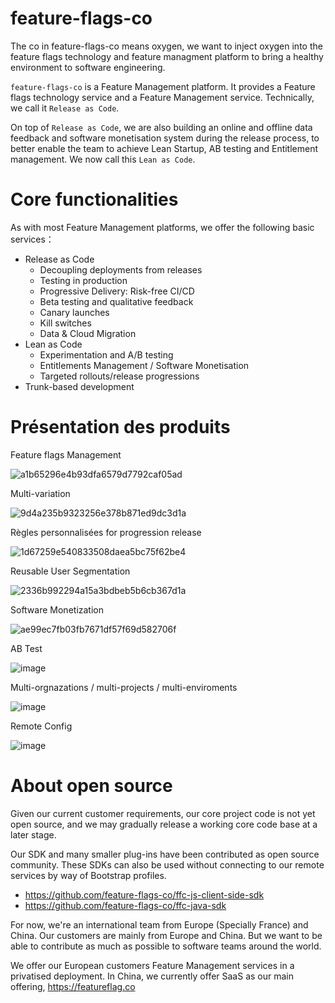 # feature-flags-co

The co in feature-flags-co means oxygen, we want to inject oxygen into the feature flags technology and feature managment platform to bring a healthy environment to software engineering.

`feature-flags-co` is a Feature Management platform. It provides a Feature flags technology service and a Feature Management service. Technically, we call it `Release as Code`.

On top of `Release as Code`, we are also building an online and offline data feedback and software monetisation system during the release process, to better enable the team to achieve Lean Startup, AB testing and Entitlement management. We now call this `Lean as Code`.

# Core functionalities

As with most Feature Management platforms, we offer the following basic services：

- Release as Code
  - Decoupling deployments from releases
  - Testing in production
  - Progressive Delivery: Risk-free CI/CD
  - Beta testing and qualitative feedback
  - Canary launches
  - Kill switches
  - Data & Cloud Migration
- Lean as Code
  - Experimentation and A/B testing
  - Entitlements Management / Software Monetisation
  - Targeted rollouts/release progressions
- Trunk-based development

# Présentation des produits

Feature flags Management 

![a1b65296e4b93dfa6579d7792caf05ad](https://user-images.githubusercontent.com/68597908/182149870-ab8d621b-3f5b-4254-bb83-bdcde7b43195.png)

Multi-variation 

![9d4a235b9323256e378b871ed9dc3d1a](https://user-images.githubusercontent.com/68597908/182150070-750e3e42-462c-4d23-8972-c0029a7abf18.png)

Règles personnalisées for progression release

![1d67259e540833508daea5bc75f62be4](https://user-images.githubusercontent.com/68597908/182150312-5c3d5b1a-77e8-41f7-a587-f3feccbcf4f1.png)

Reusable User Segmentation

![2336b992294a15a3bdbeb5b6cb367d1a](https://user-images.githubusercontent.com/68597908/182150485-aa2d2008-68cf-43d1-93b0-4c6ab1cd10cb.png)

Software Monetization

![ae99ec7fb03fb7671df57f69d582706f](https://user-images.githubusercontent.com/68597908/182150669-2d2d4f0c-a605-4355-882d-7e6afac74f71.png)

AB Test

![image](https://user-images.githubusercontent.com/68597908/182151063-36427c67-bcc0-433f-be00-34e62af65faa.png)


Multi-orgnazations / multi-projects / multi-enviroments

![image](https://user-images.githubusercontent.com/68597908/182150803-98899f8a-9619-44d9-906d-63da4098905a.png)

Remote Config

![image](https://user-images.githubusercontent.com/68597908/182151343-9a69190a-c0ed-4908-9174-01c5ffae863e.png)


# About open source

Given our current customer requirements, our core project code is not yet open source, and we may gradually release a working core code base at a later stage.

Our SDK and many smaller plug-ins have been contributed as open source community. These SDKs can also be used without connecting to our remote services by way of Bootstrap profiles.

- https://github.com/feature-flags-co/ffc-js-client-side-sdk
- https://github.com/feature-flags-co/ffc-java-sdk

For now, we're an international team from Europe (Specially France) and China. Our customers are mainly from Europe and China. But we want to be able to contribute as much as possible to software teams around the world.

We offer our European customers Feature Management services in a privatised deployment. In China, we currently offer SaaS as our main offering, https://featureflag.co
